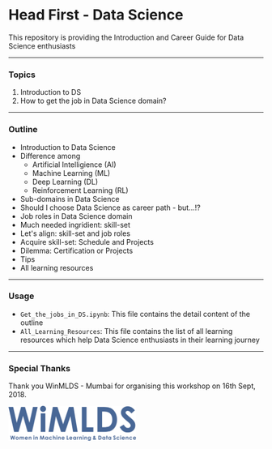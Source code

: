 # Head First - Data Science

This repository is providing the Introduction and Career Guide for Data Science enthusiasts

-----

### Topics

1. Introduction to DS
2. How to get the job in Data Science domain?

--------

### Outline

* Introduction to Data Science
* Difference among
    * Artificial Intelligience (AI)
    * Machine Learning (ML)
    * Deep Learning (DL)
    * Reinforcement Learning (RL)
* Sub-domains in Data Science
* Should I choose Data Science as career path - but...!?
* Job roles in Data Science domain
* Much needed ingridient: skill-set
* Let's align: skill-set and job roles
* Acquire skill-set: Schedule and Projects
* Dilemma: Certification or Projects
* Tips
* All learning resources

------

### Usage
* `Get_the_jobs_in_DS.ipynb`: This file contains the detail content of the outline
* `All_Learning_Resources`: This file contains the list of all learning resources which help Data Science enthusiasts in their learning journey

------

### Special Thanks

Thank you WinMLDS - Mumbai for organising this workshop on 16th Sept, 2018.


<img src="https://raw.githubusercontent.com/jalajthanaki/Get_Jobs_in_Data_Science/master/imgs/logo2.jpg" 
align="middle" alt="Image_0" style="width:50%;height:auto;align:center;">

